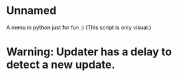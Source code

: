 # Unnamed

A menu in python just for fun :) (This script is only visual.)
# Warning: Updater has a delay to detect a new update.
